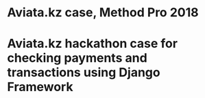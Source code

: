 # Aviata.kz case, Method Pro 2018
# Aviata.kz hackathon case for checking payments and transactions using Django Framework
